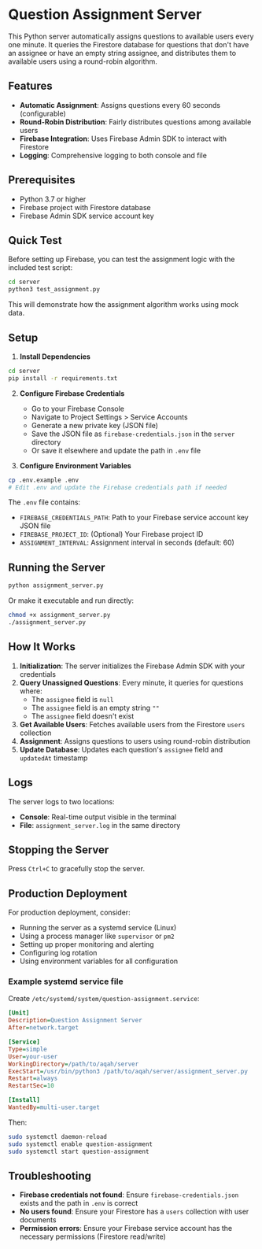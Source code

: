 # Question Assignment Server

This Python server automatically assigns questions to available users every one minute. It queries the Firestore database for questions that don't have an assignee or have an empty string assignee, and distributes them to available users using a round-robin algorithm.

## Features

- **Automatic Assignment**: Assigns questions every 60 seconds (configurable)
- **Round-Robin Distribution**: Fairly distributes questions among available users
- **Firebase Integration**: Uses Firebase Admin SDK to interact with Firestore
- **Logging**: Comprehensive logging to both console and file

## Prerequisites

- Python 3.7 or higher
- Firebase project with Firestore database
- Firebase Admin SDK service account key

## Quick Test

Before setting up Firebase, you can test the assignment logic with the included test script:

```bash
cd server
python3 test_assignment.py
```

This will demonstrate how the assignment algorithm works using mock data.

## Setup

1. **Install Dependencies**

```bash
cd server
pip install -r requirements.txt
```

2. **Configure Firebase Credentials**

   - Go to your Firebase Console
   - Navigate to Project Settings > Service Accounts
   - Generate a new private key (JSON file)
   - Save the JSON file as `firebase-credentials.json` in the `server` directory
   - Or save it elsewhere and update the path in `.env` file

3. **Configure Environment Variables**

```bash
cp .env.example .env
# Edit .env and update the Firebase credentials path if needed
```

The `.env` file contains:
- `FIREBASE_CREDENTIALS_PATH`: Path to your Firebase service account key JSON file
- `FIREBASE_PROJECT_ID`: (Optional) Your Firebase project ID
- `ASSIGNMENT_INTERVAL`: Assignment interval in seconds (default: 60)

## Running the Server

```bash
python assignment_server.py
```

Or make it executable and run directly:

```bash
chmod +x assignment_server.py
./assignment_server.py
```

## How It Works

1. **Initialization**: The server initializes the Firebase Admin SDK with your credentials
2. **Query Unassigned Questions**: Every minute, it queries for questions where:
   - The `assignee` field is `null`
   - The `assignee` field is an empty string `""`
   - The `assignee` field doesn't exist
3. **Get Available Users**: Fetches available users from the Firestore `users` collection
4. **Assignment**: Assigns questions to users using round-robin distribution
5. **Update Database**: Updates each question's `assignee` field and `updatedAt` timestamp

## Logs

The server logs to two locations:
- **Console**: Real-time output visible in the terminal
- **File**: `assignment_server.log` in the same directory

## Stopping the Server

Press `Ctrl+C` to gracefully stop the server.

## Production Deployment

For production deployment, consider:
- Running the server as a systemd service (Linux)
- Using a process manager like `supervisor` or `pm2`
- Setting up proper monitoring and alerting
- Configuring log rotation
- Using environment variables for all configuration

### Example systemd service file

Create `/etc/systemd/system/question-assignment.service`:

```ini
[Unit]
Description=Question Assignment Server
After=network.target

[Service]
Type=simple
User=your-user
WorkingDirectory=/path/to/aqah/server
ExecStart=/usr/bin/python3 /path/to/aqah/server/assignment_server.py
Restart=always
RestartSec=10

[Install]
WantedBy=multi-user.target
```

Then:
```bash
sudo systemctl daemon-reload
sudo systemctl enable question-assignment
sudo systemctl start question-assignment
```

## Troubleshooting

- **Firebase credentials not found**: Ensure `firebase-credentials.json` exists and the path in `.env` is correct
- **No users found**: Ensure your Firestore has a `users` collection with user documents
- **Permission errors**: Ensure your Firebase service account has the necessary permissions (Firestore read/write)
